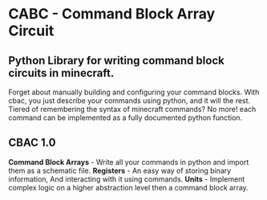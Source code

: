 # CABC - Command Block Array Circuit
## Python Library for writing command block circuits in minecraft.

Forget about manually building and configuring your command blocks.
With cbac, you just describe your commands using python, and it will the rest.
Tiered of remembering the syntax of minecraft commands? No more! each command can be implemented as a fully
documented python function.



## CBAC 1.0

**Command Block Arrays** - Write all your commands in python and import them as a schematic file.
**Registers** - An easy way of storing binary information, And interacting with it using commands.
**Units** - Implement complex logic on a higher abstraction level then a command block array.

